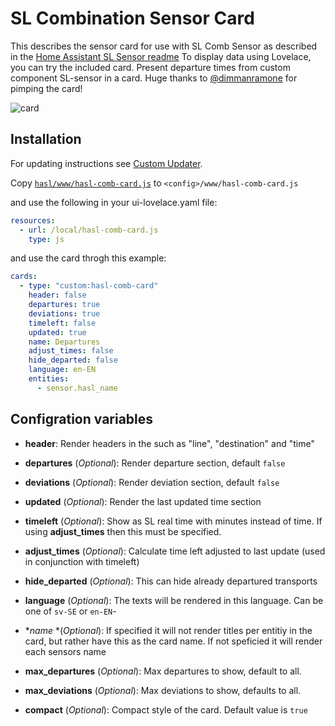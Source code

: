 SL Combination Sensor Card
===============================
This describes the sensor card for use with SL Comb Sensor as described in the [Home Assistant SL Sensor readme](README.md) To display data using Lovelace, you can try the included card.
Present departure times from custom component SL-sensor in a card. Huge thanks to [@dimmanramone](https://github.com/dimmanramone) for pimping the card!

![card](https://user-images.githubusercontent.com/8133650/56198334-0a150f00-603b-11e9-9e93-92be212d7f7b.PNG)

## Installation
For updating instructions see [Custom Updater](custom_updater.md).

Copy [`hasl/www/hasl-comb-card.js`](../www/hasl-comb-card.js) to `<config>/www/hasl-comb-card.js`  

 and use the following in your ui-lovelace.yaml file:
 
```yaml
resources:
  - url: /local/hasl-comb-card.js
    type: js
```

and use the card throgh this example:

```yaml
cards:
  - type: "custom:hasl-comb-card"
    header: false
    departures: true
    deviations: true
    timeleft: false
    updated: true
    name: Departures
    adjust_times: false
    hide_departed: false
    language: en-EN
    entities:
      - sensor.hasl_name
```

## Configration variables 
- **header**: Render headers in the such as "line", "destination" and "time"

- **departures** (*Optional*): Render departure section, default `false`

- **deviations** (*Optional*): Render deviation section, default `false`

- **updated** (*Optional*): Render the last updated time section

- **timeleft** (*Optional*): Show as SL real time with minutes instead of time. If using **adjust_times** then this must be specified.

- **adjust_times** (*Optional*): Calculate time left adjusted to last update (used in conjunction with timeleft)

- **hide_departed** (*Optional*): This can hide already departured transports

- **language** (*Optional*): The texts will be rendered in this language. Can be one of `sv-SE` or `en-EN`-

- **name* *(*Optional*): If specified it will not render titles per entitiy in the card, but rather have this as the card name. If not speficied it will render each sensors name

- **max_departures** (*Optional*): Max departures to show, default to all.
  
- **max_deviations** (*Optional*): Max deviations to show, defaults to all.

- **compact** (*Optional*): Compact style of the card. Default value is `true`
